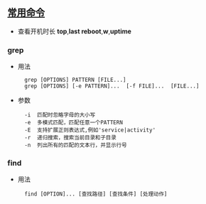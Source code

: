 

## [常用命令](http://www.runoob.com/linux/linux-command-manual.html)
- 查看开机时长 **top**,**last reboot**,**w**,**uptime**

### grep
- 用法

        grep [OPTIONS] PATTERN [FILE...]
        grep [OPTIONS] [-e PATTERN]...  [-f FILE]...  [FILE...]
- 参数

        -i  匹配时忽略字母的大小写
        -e  多模式匹配，匹配任意一个PATTERN
        -E  支持扩展正则表达式,例如'service|activity'
        -r  递归搜索，搜索当前目录和子目录
        -n  列出所有的匹配的文本行，并显示行号

### find
- 用法

        find [OPTION]... [查找路径] [查找条件] [处理动作]
